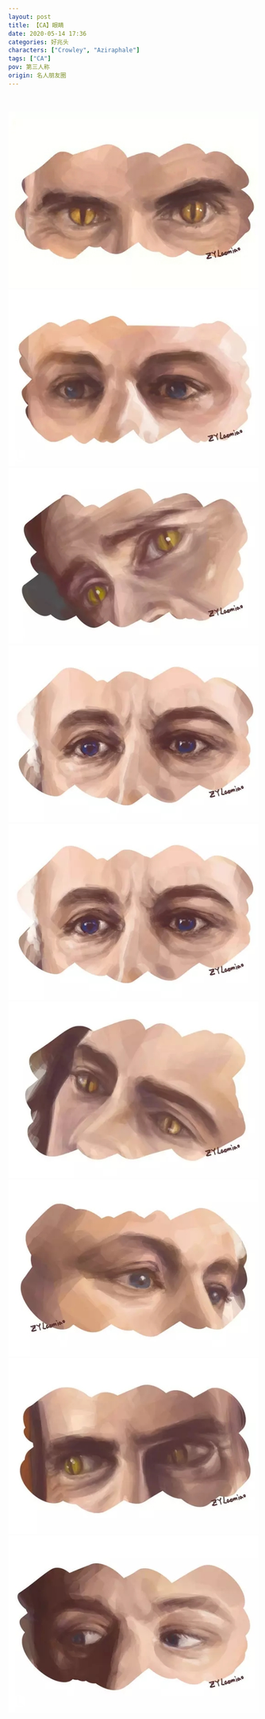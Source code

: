 ```yaml
---
layout: post
title: 【CA】眼睛
date: 2020-05-14 17:36
categories: 好兆头
characters: ["Crowley", "Aziraphale"]
tags: ["CA"]
pov: 第三人称
origin: 名人朋友圈
---
```



<br><br>
![](https://raw.githubusercontent.com/junesirius/junesirius.github.io/master/assets/images/mrpyq/2020-05-14-CA-Eyes-1.jpg)
<br>
![](https://raw.githubusercontent.com/junesirius/junesirius.github.io/master/assets/images/mrpyq/2020-05-14-CA-Eyes-2.jpg)
<br>
![](https://raw.githubusercontent.com/junesirius/junesirius.github.io/master/assets/images/mrpyq/2020-05-14-CA-Eyes-3.jpg)
<br>
![](https://raw.githubusercontent.com/junesirius/junesirius.github.io/master/assets/images/mrpyq/2020-05-14-CA-Eyes-4.jpg)
<br>
![](https://raw.githubusercontent.com/junesirius/junesirius.github.io/master/assets/images/mrpyq/2020-05-14-CA-Eyes-5.jpg)
<br>
![](https://raw.githubusercontent.com/junesirius/junesirius.github.io/master/assets/images/mrpyq/2020-05-14-CA-Eyes-6.jpg)
<br>
![](https://raw.githubusercontent.com/junesirius/junesirius.github.io/master/assets/images/mrpyq/2020-05-14-CA-Eyes-7.jpg)
<br>
![](https://raw.githubusercontent.com/junesirius/junesirius.github.io/master/assets/images/mrpyq/2020-05-14-CA-Eyes-8.jpg)
<br>
![](https://raw.githubusercontent.com/junesirius/junesirius.github.io/master/assets/images/mrpyq/2020-05-14-CA-Eyes-9.jpg)
